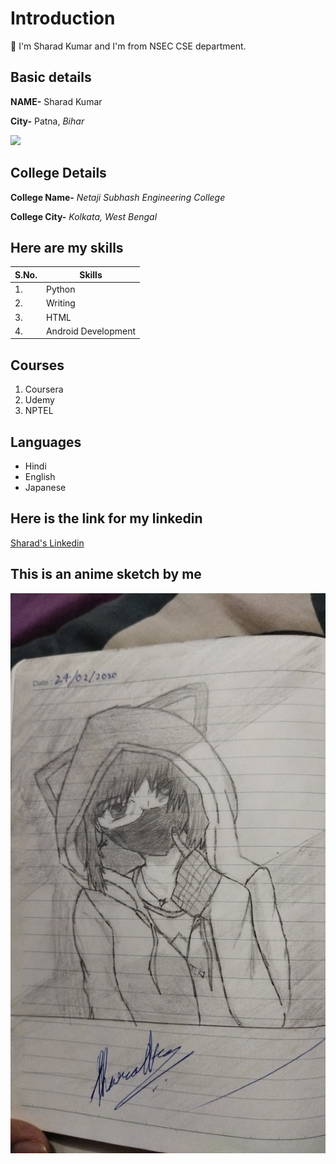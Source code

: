 # Introduction
👋 I'm Sharad Kumar and I'm from NSEC CSE department. 
## Basic details
**NAME-** Sharad Kumar

**City-** Patna, *Bihar*

<img src="https://img.icons8.com/bubbles/50/000000/kolkata.png"/>

## College Details

**College Name-** *Netaji Subhash Engineering College*

**College City-** *Kolkata, West Bengal*

## Here are my skills

| S.No. | Skills |
|---|---|
| 1. | Python |
| 2. | Writing |
| 3. | HTML |
| 4. | Android Development |

## Courses
1. Coursera
2. Udemy
3. NPTEL

## Languages
- Hindi
- English
- Japanese

## Here is the link for my linkedin
[Sharad's Linkedin](https://www.linkedin.com/in/sharad-kumar-84a985221) 

## This is an anime sketch by me

<img src="https://github.com/winxter17/sharads-works/blob/main/IMG_20210816_211739_196.jpg">

